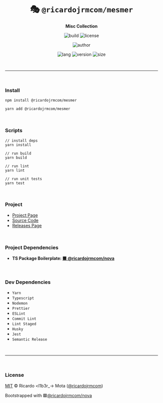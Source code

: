 <div align="center">

# 🎭 `@ricardojrmcom/mesmer`

<b>Misc Collection</b>

![build](https://img.shields.io/github/workflow/status/ricardojrmcom/mesmer/Continuous%20Integration?style=for-the-badge)
![license](https://img.shields.io/github/license/ricardojrmcom/mesmer?style=for-the-badge)

![author](<https://img.shields.io/badge/Author-Ricardo%20%3Cl1b3r__--%3E%20Mota%20(%40ricardojrmcom)-orange?style=for-the-badge>)

![lang](https://img.shields.io/github/languages/top/ricardojrmcom/mesmer?style=for-the-badge)
![version](https://img.shields.io/npm/v/@ricardojrmcom/mesmer?style=for-the-badge)
![size](https://img.shields.io/bundlephobia/min/@ricardojrmcom/mesmer?style=for-the-badge)

</div>

<br />

---

<br />

### <b>Install</b>

```tsx
npm install @ricardojrmcom/mesmer

yarn add @ricardojrmcom/mesmer
```

<br />

### <b>Scripts</b>

```tsx
// install deps
yarn install

// run build
yarn build

// run lint
yarn lint

// run unit tests
yarn test
```

<br />

### <b>Project</b>

- [Project Page](https://l1b3r.notion.site/mesmer-85440962eefc4a59842950e4a3e916e2)
- [Source Code](https://github.com/ricardojrmcom/mesmer)
- [Releases Page](https://github.com/ricardojrmcom/mesmer/releases)

<br />

### <b>Project Dependencies</b>

- <b>TS Package Boilerplate: [🟪 @ricardojrmcom/nova](https://github.com/ricardojrmcom/nova)</b>

<br />

### <b>Dev Dependencies</b>

- `Yarn`
- `Typescript`
- `Nodemon`
- `Prettier`
- `ESLint`
- `Commit Lint`
- `Lint Staged`
- `Husky`
- `Jest`
- `Semantic Release`

<br />

---

<br />

### <b>License</b>

[MIT](https://github.com/ricardojrmcom/mesmer/blob/main/LICENSE) © Ricardo <l1b3r\_-> Mota ([@ricardojrmcom](https://github.com/ricardojrmcom))

Bootstrapped with 🟪[@ricardojrmcom/nova](https://github.com/ricardojrmcom/nova)

<br />
